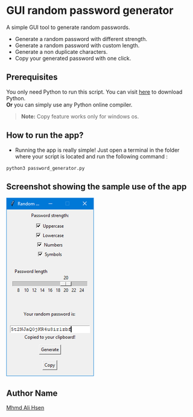 # GUI random password generator
A simple GUI tool to generate random passwords.
* Generate a random password with different strength.
* Generate a random password with custom length.
* Generate a non duplicate characters.
* Copy your generated password with one click.
  
## Prerequisites
You only need Python to run this script. You can visit [here](https://www.python.org/downloads/) to download Python.  
**Or** you can simply use any Python online compiler.

> **Note:** Copy feature works only for windows os.

## How to run the app?
* Running the app is really simple! Just open a terminal in the folder where your script is located and run the following command :

```
python3 password_generator.py
```

## Screenshot showing the sample use of the app
![](screenshot.png)  

## Author Name
[Mhmd Ali Hsen](https://github.com/mhmdali102)
